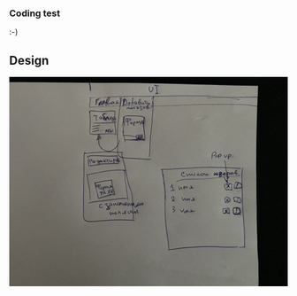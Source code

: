 ### Coding test
:-)
## Design

![Alt text](https://github.com/Starunski/code-test-merehead/blob/master/src/assets/user-list.jpg "User Page Design")
